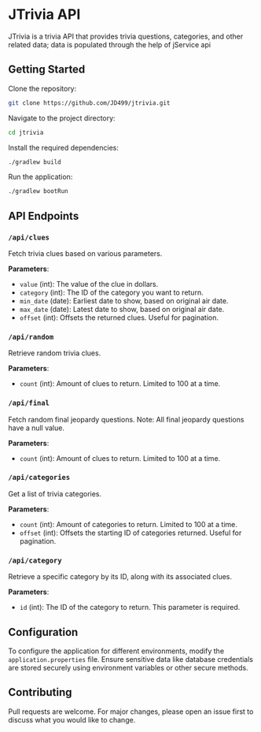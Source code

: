# JTrivia API

JTrivia is a trivia API that provides trivia questions, categories, and other related data; data is populated through the help of jService api

## Getting Started

Clone the repository:

```bash
git clone https://github.com/JD499/jtrivia.git
```

Navigate to the project directory:

```bash
cd jtrivia
```

Install the required dependencies:

```bash
./gradlew build
```

Run the application:

```bash
./gradlew bootRun
```

## API Endpoints

### `/api/clues`
Fetch trivia clues based on various parameters.

**Parameters**:
- `value` (int): The value of the clue in dollars.
- `category` (int): The ID of the category you want to return.
- `min_date` (date): Earliest date to show, based on original air date.
- `max_date` (date): Latest date to show, based on original air date.
- `offset` (int): Offsets the returned clues. Useful for pagination.

### `/api/random`
Retrieve random trivia clues.

**Parameters**:
- `count` (int): Amount of clues to return. Limited to 100 at a time.

### `/api/final`
Fetch random final jeopardy questions. Note: All final jeopardy questions have a null value.

**Parameters**:
- `count` (int): Amount of clues to return. Limited to 100 at a time.

### `/api/categories`
Get a list of trivia categories.

**Parameters**:
- `count` (int): Amount of categories to return. Limited to 100 at a time.
- `offset` (int): Offsets the starting ID of categories returned. Useful for pagination.

### `/api/category`
Retrieve a specific category by its ID, along with its associated clues.

**Parameters**:
- `id` (int): The ID of the category to return. This parameter is required.

## Configuration
To configure the application for different environments, modify the `application.properties` file. Ensure sensitive data like database credentials are stored securely using environment variables or other secure methods.

## Contributing
Pull requests are welcome. For major changes, please open an issue first to discuss what you would like to change.
